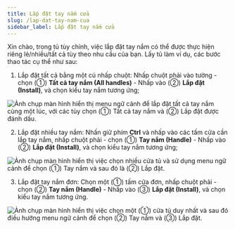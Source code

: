 ```yaml
---
title: Lắp đặt tay nắm cửa
slug: /lap-dat-tay-nam-cua
sidebar_label: Lắp đặt tay nắm cửa
---
```


Xin chào, trong tủ tùy chỉnh, việc lắp đặt tay nắm có thể được thực hiện riêng lẻ/nhiều/tất cả tùy theo nhu cầu của bạn. Lấy tủ làm ví dụ, các bước thao tác cụ thể như sau:

1. Lắp đặt tất cả bằng một cú nhấp chuột: Nhấp chuột phải vào tường - chọn (①) **Tất cả tay nắm (All handles)** - Nhấp vào (②) **Lắp đặt (Install)**, và chọn kiểu tay nắm tương ứng;

![Ảnh chụp màn hình hiển thị menu ngữ cảnh để lắp đặt tất cả tay nắm cùng một lúc, với các tùy chọn (①) Tất cả tay nắm và (②) Lắp đặt được đánh dấu.](https://storage.googleapis.com/jegavn_kb/images/fd149f4e-dfa0-4951-a313-e012e687fb73.png)

2. Lắp đặt nhiều tay nắm: Nhấn giữ phím **Ctrl** và nhấp vào các tấm cửa cần lắp tay nắm, nhấp chuột phải - chọn (①) **Tay nắm (Handle)** - Nhấp vào (②) **Lắp đặt (Install)**, và chọn kiểu tay nắm tương ứng;

![Ảnh chụp màn hình hiển thị việc chọn nhiều cửa tủ và sử dụng menu ngữ cảnh để chọn (①) Tay nắm và sau đó là (②) Lắp đặt.](https://storage.googleapis.com/jegavn_kb/images/b40911ae-7819-41fa-81d3-16b19499e6de.png)

3. Lắp đặt tay nắm đơn: Chọn một (①) tấm cửa đơn, nhấp chuột phải - chọn (②) **Tay nắm (Handle)** - Nhấp vào (③) **Lắp đặt (Install)**, và chọn kiểu tay nắm tương ứng.

![Ảnh chụp màn hình hiển thị việc chọn một (①) cửa tủ duy nhất và sau đó điều hướng menu ngữ cảnh để chọn (②) Tay nắm và (③) Lắp đặt.](https://storage.googleapis.com/jegavn_kb/images/952d4aee-e3ad-40a8-ba3a-a3fa9d3eb851.png)